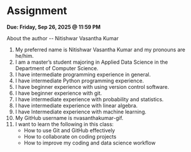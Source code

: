 # Assignment

**Due: Friday, Sep 26, 2025 @ 11:59 PM**

About the author -- Nitishwar Vasantha Kumar  

1. My preferred name is Nitishwar Vasantha Kumar and my pronouns are he/him.  
2. I am a master’s student majoring in Applied Data Science in the Department of Computer Science.  
3. I have intermediate programming experience in general.  
4. I have intermediate Python programming experience.  
5. I have beginner experience with using version control software.  
6. I have beginner experience with git.  
7. I have intermediate experience with probability and statistics.  
8. I have intermediate experience with linear algebra.  
9. I have Intermediate experience with machine learning.  
10. My GitHub username is nvasanthakumar-gif.  
11. I want to learn the following in this class:  
    - How to use Git and GitHub effectively  
    - How to collaborate on coding projects  
    - How to improve my coding and data science workflow  
